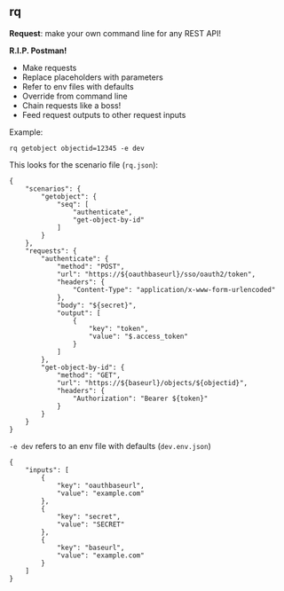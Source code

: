 ## rq

**Request**: make your own command line for any REST API!

**R.I.P. Postman!**

- Make requests
- Replace placeholders with parameters
- Refer to env files with defaults
- Override from command line
- Chain requests like a boss!
- Feed request outputs to other request inputs


Example:

```
rq getobject objectid=12345 -e dev
```

This looks for the scenario file (`rq.json`):

```
{
    "scenarios": {
        "getobject": {
            "seq": [
                "authenticate",
                "get-object-by-id"
            ]
        }
    },
    "requests": {
        "authenticate": {
            "method": "POST",
            "url": "https://${oauthbaseurl}/sso/oauth2/token",
            "headers": {
                "Content-Type": "application/x-www-form-urlencoded"
            },
            "body": "${secret}",
            "output": [
                {
                    "key": "token",
                    "value": "$.access_token"
                }
            ]
        },
        "get-object-by-id": {
            "method": "GET",
            "url": "https://${baseurl}/objects/${objectid}",
            "headers": {
                "Authorization": "Bearer ${token}"
            }
        }
    }
}
```

`-e dev` refers to an env file with defaults (`dev.env.json`)

```
{
    "inputs": [
        {
            "key": "oauthbaseurl",
            "value": "example.com"
        },
        {
            "key": "secret",
            "value": "SECRET"
        },
        {
            "key": "baseurl",
            "value": "example.com"
        }
    ]
}
```